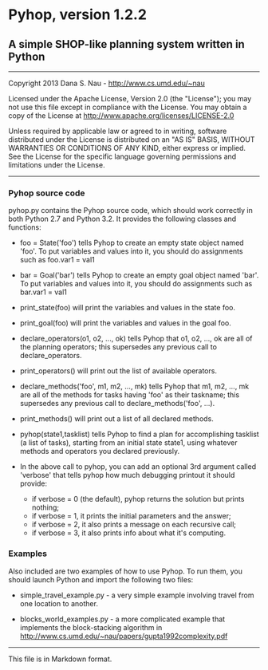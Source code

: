 # Pyhop, version 1.2.2
## A simple SHOP-like planning system written in Python

----

Copyright 2013 Dana S. Nau - <http://www.cs.umd.edu/~nau>

Licensed under the Apache License, Version 2.0 (the "License"); you may not use this file except in compliance with the License. You may obtain a copy of the License at <http://www.apache.org/licenses/LICENSE-2.0>

Unless required by applicable law or agreed to in writing, software distributed under the License is distributed on an "AS IS" BASIS, WITHOUT WARRANTIES OR CONDITIONS OF ANY KIND, either express or implied. See the License for the specific language governing permissions and limitations under the License.

----

### Pyhop source code

pyhop.py contains the Pyhop source code, which should work correctly in both Python 2.7 and Python 3.2.
It provides the following classes and functions:

- foo = State('foo') tells Pyhop to create an empty state object named 'foo'. To put variables and values into it, you should do assignments such as foo.var1 = val1

- bar = Goal('bar') tells Pyhop to create an empty goal object named 'bar'. To put variables and values into it, you should do assignments such as bar.var1 = val1

- print_state(foo) will print the variables and values in the state foo.

- print_goal(foo) will print the variables and values in the goal foo.

- declare_operators(o1, o2, ..., ok) tells Pyhop that o1, o2, ..., ok are all of the planning operators; this supersedes any previous call to declare_operators.

- print_operators() will print out the list of available operators.

- declare_methods('foo', m1, m2, ..., mk) tells Pyhop that m1, m2, ..., mk are all of the methods for tasks having 'foo' as their taskname; this supersedes any previous call to declare_methods('foo', ...).

- print_methods() will print out a list of all declared methods.

- pyhop(state1,tasklist) tells Pyhop to find a plan for accomplishing tasklist (a list of tasks), starting from an initial state state1, using whatever methods and operators you declared previously.

- In the above call to pyhop, you can add an optional 3rd argument called
  'verbose' that tells pyhop how much debugging printout it should provide:
    - if verbose = 0 (the default), pyhop returns the solution but prints nothing;
    - if verbose = 1, it prints the initial parameters and the answer;
    - if verbose = 2, it also prints a message on each recursive call;
    - if verbose = 3, it also prints info about what it's computing.

### Examples

Also included are two examples of how to use Pyhop. To run them, you should launch Python and import the following two files: 

- simple_travel_example.py - a very simple example involving travel from one location to another.

- blocks_world_examples.py - a more complicated example that implements the block-stacking algorithm in <http://www.cs.umd.edu/~nau/papers/gupta1992complexity.pdf>

----

This file is in Markdown format.

